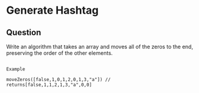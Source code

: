# Generate Hashtag

## Question

Write an algorithm that takes an array and moves all of the zeros to the end, preserving the order of the other elements.


```

Example

moveZeros([false,1,0,1,2,0,1,3,"a"]) // returns[false,1,1,2,1,3,"a",0,0]


```

